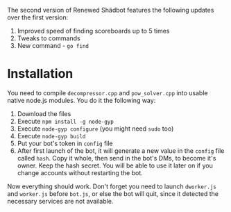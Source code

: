The second version of Renewed Shädbot features the following updates over the first version:

1. Improved speed of finding scoreboards up to 5 times
2. Tweaks to commands
3. New command - `go find`

# Installation

You need to compile `decompressor.cpp` and `pow_solver.cpp` into usable native node.js modules. You do it the following way:

1. Download the files
2. Execute `npm install -g node-gyp`
3. Execute `node-gyp configure` (you might need `sudo` too)
4. Execute `node-gyp build`
5. Put your bot's token in `config` file
6. After first launch of the bot, it will generate a new value in the `config` file called `hash`. Copy it whole, then send in the bot's DMs, to become it's owner. Keep the hash secret. You will be able to use it later on if you change accounts without restarting the bot.

Now everything should work. Don't forget you need to launch `dworker.js` and `worker.js` before `bot.js`, or else the bot will quit, since it detected the necessary services are not available.
